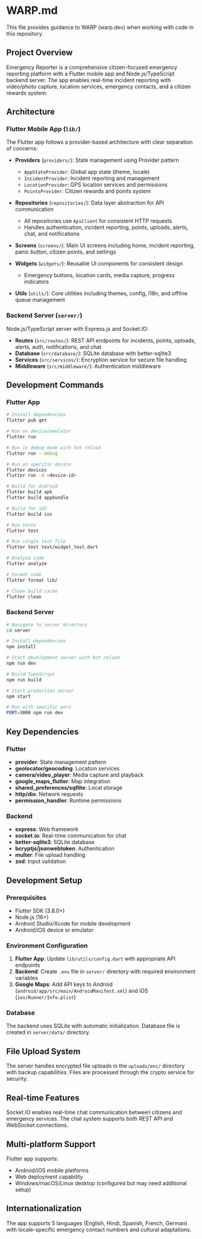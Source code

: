 # WARP.md

This file provides guidance to WARP (warp.dev) when working with code in this repository.

## Project Overview

Emergency Reporter is a comprehensive citizen-focused emergency reporting platform with a Flutter mobile app and Node.js/TypeScript backend server. The app enables real-time incident reporting with video/photo capture, location services, emergency contacts, and a citizen rewards system.

## Architecture

### Flutter Mobile App (`lib/`)

The Flutter app follows a provider-based architecture with clear separation of concerns:

- **Providers** (`providers/`): State management using Provider pattern
  - `AppStateProvider`: Global app state (theme, locale)
  - `IncidentProvider`: Incident reporting and management
  - `LocationProvider`: GPS location services and permissions
  - `PointsProvider`: Citizen rewards and points system

- **Repositories** (`repositories/`): Data layer abstraction for API communication
  - All repositories use `ApiClient` for consistent HTTP requests
  - Handles authentication, incident reporting, points, uploads, alerts, chat, and notifications

- **Screens** (`screens/`): Main UI screens including home, incident reporting, panic button, citizen points, and settings

- **Widgets** (`widgets/`): Reusable UI components for consistent design
  - Emergency buttons, location cards, media capture, progress indicators

- **Utils** (`utils/`): Core utilities including themes, config, i18n, and offline queue management

### Backend Server (`server/`)

Node.js/TypeScript server with Express.js and Socket.IO:

- **Routes** (`src/routes/`): REST API endpoints for incidents, points, uploads, alerts, auth, notifications, and chat
- **Database** (`src/database/`): SQLite database with better-sqlite3
- **Services** (`src/services/`): Encryption service for secure file handling
- **Middleware** (`src/middleware/`): Authentication middleware

## Development Commands

### Flutter App

```bash
# Install dependencies
flutter pub get

# Run on device/emulator
flutter run

# Run in debug mode with hot reload
flutter run --debug

# Run on specific device
flutter devices
flutter run -d <device-id>

# Build for Android
flutter build apk
flutter build appbundle

# Build for iOS
flutter build ios

# Run tests
flutter test

# Run single test file
flutter test test/widget_test.dart

# Analyze code
flutter analyze

# Format code
flutter format lib/

# Clean build cache
flutter clean
```

### Backend Server

```bash
# Navigate to server directory
cd server

# Install dependencies
npm install

# Start development server with hot reload
npm run dev

# Build TypeScript
npm run build

# Start production server
npm start

# Run with specific port
PORT=3000 npm run dev
```

## Key Dependencies

### Flutter
- **provider**: State management pattern
- **geolocator/geocoding**: Location services
- **camera/video_player**: Media capture and playback
- **google_maps_flutter**: Map integration
- **shared_preferences/sqflite**: Local storage
- **http/dio**: Network requests
- **permission_handler**: Runtime permissions

### Backend
- **express**: Web framework
- **socket.io**: Real-time communication for chat
- **better-sqlite3**: SQLite database
- **bcryptjs/jsonwebtoken**: Authentication
- **multer**: File upload handling
- **zod**: Input validation

## Development Setup

### Prerequisites
- Flutter SDK (3.8.0+)
- Node.js (16+)
- Android Studio/Xcode for mobile development
- Android/iOS device or emulator

### Environment Configuration

1. **Flutter App**: Update `lib/utils/config.dart` with appropriate API endpoints
2. **Backend**: Create `.env` file in `server/` directory with required environment variables
3. **Google Maps**: Add API keys to Android (`android/app/src/main/AndroidManifest.xml`) and iOS (`ios/Runner/Info.plist`)

### Database

The backend uses SQLite with automatic initialization. Database file is created in `server/data/` directory.

## File Upload System

The server handles encrypted file uploads in the `uploads/enc/` directory with backup capabilities. Files are processed through the crypto service for security.

## Real-time Features

Socket.IO enables real-time chat communication between citizens and emergency services. The chat system supports both REST API and WebSocket connections.

## Multi-platform Support

Flutter app supports:
- Android/iOS mobile platforms  
- Web deployment capability
- Windows/macOS/Linux desktop (configured but may need additional setup)

## Internationalization

The app supports 5 languages (English, Hindi, Spanish, French, German) with locale-specific emergency contact numbers and cultural adaptations.